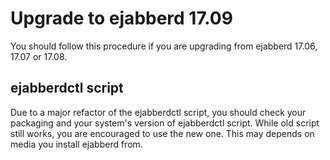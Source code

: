 # Upgrade to ejabberd 17.09

You should follow this procedure if you are upgrading from ejabberd 17.06, 17.07
or 17.08.

## ejabberdctl script

Due to a major refactor of the ejabberdctl script, you should check your
packaging and your system's version of ejabberdctl script.
While old script still works, you are encouraged to use the new one.
This may depends on media you install ejabberd from.

